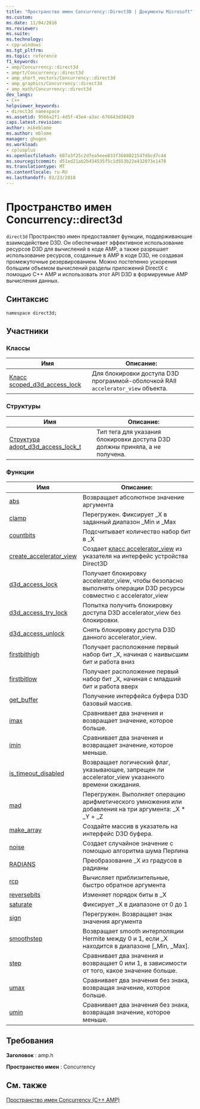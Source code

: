 ```yaml
---
title: "Пространство имен Concurrency::Direct3D | Документы Microsoft"
ms.custom: 
ms.date: 11/04/2016
ms.reviewer: 
ms.suite: 
ms.technology:
- cpp-windows
ms.tgt_pltfrm: 
ms.topic: reference
f1_keywords:
- amp/Concurrency::direct3d
- amprt/Concurrency::direct3d
- amp_short_vectors/Concurrency::direct3d
- amp_graphics/Concurrency::direct3d
- amp_math/Concurrency::direct3d
dev_langs:
- C++
helpviewer_keywords:
- direct3d namespace
ms.assetid: 9566a2f1-4d5f-43e4-a3ac-676643d38420
caps.latest.revision: 
author: mikeblome
ms.author: mblome
manager: ghogen
ms.workload:
- cplusplus
ms.openlocfilehash: 607a3f25c2dfea5eee833f3608021547d8cd7c44
ms.sourcegitcommit: d51ed21ab2b434535f5c1d553b22e432073e1478
ms.translationtype: MT
ms.contentlocale: ru-RU
ms.lasthandoff: 02/23/2018
---
```

# <a name="concurrencydirect3d-namespace"></a>Пространство имен Concurrency::direct3d
`direct3d` Пространство имен предоставляет функции, поддерживающие взаимодействие D3D. Он обеспечивает эффективное использование ресурсов D3D для вычислений в коде AMP, а также разрешает использование ресурсов, созданные в AMP в коде D3D, не создавая промежуточные резервированием. Можно постепенно ускорения большим объемом вычислений разделы приложений DirectX с помощью C++ AMP и использовать этот API D3D в формируемые AMP вычисления данных.  
  
## <a name="syntax"></a>Синтаксис  
  
```  
namespace direct3d;  
```  
  
## <a name="members"></a>Участники  
  
### <a name="classes"></a>Классы  
  
|Имя|Описание:|  
|----------|-----------------|  
|[Класс scoped_d3d_access_lock](scoped-d3d-access-lock-class.md)|Для блокировки доступа D3D программой-оболочкой RAII `accelerator_view` объекта.|  
  
### <a name="structures"></a>Структуры  
  
|Имя|Описание:|  
|----------|-----------------|  
|[Структура adopt_d3d_access_lock_t](adopt-d3d-access-lock-t-structure.md)|Тип тега для указания блокировки доступа D3D должны приняла, а не получена.|  
  
### <a name="functions"></a>Функции  
  
|Имя|Описание:|  
|----------|-----------------|  
|[abs](concurrency-direct3d-namespace-functions-amp.md#abs)|Возвращает абсолютное значение аргумента|  
|[clamp](concurrency-direct3d-namespace-functions-amp.md#clamp)|Перегружен. Фиксирует _X в заданный диапазон _Min и _Max|  
|[countbits](concurrency-direct3d-namespace-functions-amp.md#countbits)|Подсчитывает количество набор бит в _X|  
|[create_accelerator_view](concurrency-direct3d-namespace-functions-amp.md#create_accelerator_view)|Создает [класс accelerator_view](accelerator-view-class.md) из указателя на интерфейс устройства Direct3D|  
|[d3d_access_lock](concurrency-direct3d-namespace-functions-amp.md#d3d_access_lock)|Получает блокировку accelerator_view, чтобы безопасно выполнять операции D3D ресурсы совместно с accelerator_view|  
|[d3d_access_try_lock](concurrency-direct3d-namespace-functions-amp.md#d3d_access_try_lock)|Попытка получить блокировку доступа D3D accelerator_view без блокировки.|  
|[d3d_access_unlock](concurrency-direct3d-namespace-functions-amp.md#d3d_access_unlock)|Снять блокировку доступа D3D данного accelerator_view.|  
|[firstbithigh](concurrency-direct3d-namespace-functions-amp.md#firstbithigh)|Получает расположение первый набор бит _X, начиная с наивысшим бит и работа вниз|  
|[firstbitlow](concurrency-direct3d-namespace-functions-amp.md#firstbitlow)|Получает расположение первый набор бит _X, начиная с младший бит и работа вверх|  
|[get_buffer](concurrency-direct3d-namespace-functions-amp.md#get_buffer)|Получение интерфейса буфера D3D базовый массив.|  
|[imax](concurrency-direct3d-namespace-functions-amp.md#imax)|Сравнивает два значения и возвращает значение, которое больше.|  
|[imin](concurrency-direct3d-namespace-functions-amp.md#imin)|Сравнивает два значения и возвращает значение, которое меньше.|  
|[is_timeout_disabled](concurrency-direct3d-namespace-functions-amp.md#is_timeout_disabled)|Возвращает логический флаг, указывающее, запрещен ли accelerator_view указанного времени ожидания.|  
|[mad](concurrency-direct3d-namespace-functions-amp.md#mad)|Перегружен. Выполняет операцию арифметического умножения или добавления на три аргумента: _X * _Y + _Z|  
|[make_array](concurrency-direct3d-namespace-functions-amp.md#make_array)|Создайте массив в указатель на интерфейс D3D буфера.|  
|[noise](concurrency-direct3d-namespace-functions-amp.md#noise)|Создает случайное значение с помощью алгоритма шума Перлина|  
|[RADIANS](concurrency-direct3d-namespace-functions-amp.md#radians)|Преобразование _X из градусов в радианы|  
|[rcp](concurrency-direct3d-namespace-functions-amp.md#rcp)|Вычисляет приблизительные, быстро обратное аргумента|  
|[reversebits](concurrency-direct3d-namespace-functions-amp.md#reversebits)|Изменяет порядок биты в _X|  
|[saturate](concurrency-direct3d-namespace-functions-amp.md#saturate)|Фиксирует _X в диапазоне от 0 до 1|  
|[sign](concurrency-direct3d-namespace-functions-amp.md#sign)|Перегружен. Возвращает знак значения аргумента|  
|[smoothstep](concurrency-direct3d-namespace-functions-amp.md#smoothstep)|Возвращает smooth интерполяции Hermite между 0 и 1, если _X находится в диапазоне [_Min, _Max].|  
|[step](concurrency-direct3d-namespace-functions-amp.md#step)|Сравнивает два значения и возвращает 0 или 1, в зависимости от того, какое значение больше.|  
|[umax](concurrency-direct3d-namespace-functions-amp.md#umax)|Сравнивает два значения без знака, возвращая значение, которое больше.|  
|[umin](concurrency-direct3d-namespace-functions-amp.md#umin)|Сравнивает два значения без знака, возвращая значение, которое меньше.|  

## <a name="requirements"></a>Требования  
 **Заголовок** : amp.h  
  
 **Пространство имен** : Concurrency  
  
## <a name="see-also"></a>См. также  
 [Пространство имен Concurrency (C++ AMP)](concurrency-namespace-cpp-amp.md)
